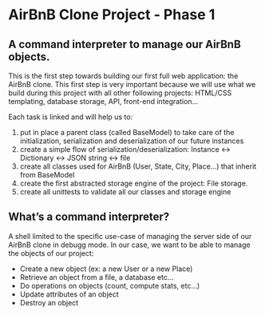 # AirBnB Clone Project - Phase 1

## A command interpreter to manage our AirBnB objects.
This is the first step towards building our first full web application: the AirBnB clone. This first step is very important because we will use what we build during this project with all other following projects: HTML/CSS templating, database storage, API, front-end integration…

Each task is linked and will help us to:

1. put in place a parent class (called BaseModel) to take care of the initialization, serialization and deserialization of our future instances
2. create a simple flow of serialization/deserialization: Instance <-> Dictionary <-> JSON string <-> file
3. create all classes used for AirBnB (User, State, City, Place…) that inherit from BaseModel
3. create the first abstracted storage engine of the project: File storage.
4. create all unittests to validate all our classes and storage engine

## What’s a command interpreter?
A shell limited to the specific use-case of managing the server side of our AirBnB clone in debugg mode. In our case, we want to be able to manage the objects of our project:

- Create a new object (ex: a new User or a new Place)
- Retrieve an object from a file, a database etc…
- Do operations on objects (count, compute stats, etc…)
- Update attributes of an object
- Destroy an object
